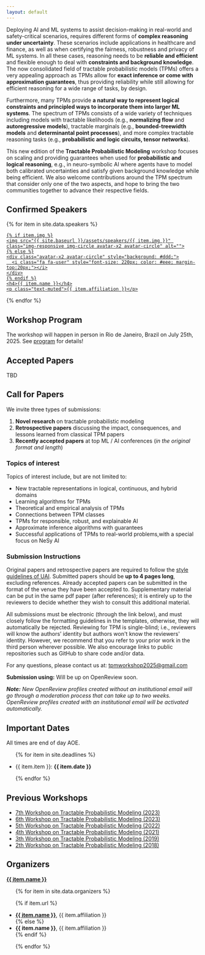 ```yaml
---
layout: default
---
```


<!-- Information -->
<div class="jumbotron information">

<p>Deploying AI and ML systems to assist decision-making in real-world and safety-critical scenarios, requires different forms of <b>complex reasoning under uncertainty</b>. These scenarios include applications in healthcare and finance, as well as when certifying the fairness, robustness and privacy of ML systems. In all these cases, reasoning needs to be <b>reliable and efficient</b> and flexible enough to deal with <b>constraints and background knowledge</b>.
The now consolidated field of tractable probabilistic models (TPMs) offers a very appealing approach as TPMs allow for <b>exact inference or come with approximation guarantees</b>, thus providing reliability while still allowing for efficient reasoning for a wide range of tasks, by design.
</p>

Furthermore, many TPMs provide <b>a natural way to represent logical constraints and principled ways to incorporate them into larger ML systems</b>. The spectrum of TPMs consists of a wide variety of techniques including models with tractable likelihoods (e.g., <b>normalizing flow</b> and <b>autoregressive models</b>), tractable marginals (e.g., <b>bounded-treewidth models</b> and <b>determinantal point processes</b>), and more complex tractable reasoning tasks (e.g., <b>probabilistic and logic circuits, tensor networks</b>).</p>

<p>This new edition of the <b>Tractable Probabilistic Modeling</b> workshop focuses on scaling and providing guarantees when used for <b>probabilistic and logical reasoning</b>, e.g., in neuro-symbolic AI where agents have to model both calibrated uncertainties and satisfy given background knowledge while being efficient. We also welcome contributions around the TPM spectrum that consider only one of the two aspects, and hope to bring the two communities together to advance their respective fields.</p>
</div>


<!-- Content -->

<h2>Confirmed Speakers</h2>

<div class="row justify-content-center people-widget text-center">

{% for item in site.data.speakers  %}

<div class="col-12 col-sm-12 col-md-6 col-lg-4 col-xl-4">
  <a href="{{ item.url }}">
  <div class="team-member">

    {% if item.img %}
    <img src="{{ site.baseurl }}/assets/speakers/{{ item.img }}" class="img-responsive img-circle avatar-x2 avatar-circle" alt="">
    {% else %}
    <div class="avatar-x2 avatar-circle" style="background: #ddd;">
      <i class="fa fa-user" style="font-size: 220px; color: #eee; margin-top:20px;"></i>
    </div>
    {% endif %}
    <h4>{{ item.name }}</h4>
    <p class="text-muted">{{ item.affiliation }}</p>
  </div>
  </a>
</div>

{% endfor %}

</div>

<h2>Workshop Program</h2>
The workshop will happen in person in Rio de Janeiro, Brazil on July 25th, 2025.
See <a href="{{site.baseurl}}/program">program</a> for details!

<h2>Accepted Papers</h2>
TBD


<h2>Call for Papers</h2>

We invite three types of submissions:

1. **Novel research** on tractable probabilistic modeling
2. **Retrospective papers** discussing the impact, consequences, and lessons learned from classical TPM papers
3. **Recently accepted papers** at top ML / AI conferences (_in the original format and length_)

### Topics of interest

Topics of interest include, but are not limited to:

* New tractable representations in logical, continuous, and hybrid domains
* Learning algorithms for TPMs
* Theoretical and empirical analysis of TPMs
* Connections between TPM classes
* TPMs for responsible, robust, and explainable AI
* Approximate inference algorithms with guarantees
* Successful applications of TPMs to real-world problems,with a special focus on NeSy AI

### Submission Instructions
Original papers and retrospective papers are required to follow the [style guidelines of UAI](https://www.auai.org/uai2025/submission_instructions).
Submitted papers should be **up to 4 pages long**, excluding references. 
Already accepted papers can be submitted in the format of the venue they have been accepted to. 
Supplementary material can be put in the same pdf paper (after references); it is entirely up to the reviewers to decide whether they wish to consult this additional material.

All submissions must be electronic (through the link below), and must closely follow the formatting guidelines in the templates, otherwise, they will automatically be rejected. 
Reviewing for TPM is single-blind; i.e., reviewers will know the authors’ identity but authors won't know the reviewers' identity. 
However, we recommend that you refer to your prior work in the third person wherever possible. 
We also encourage links to public repositories such as GitHub to share code and/or data.

For any questions, please contact us at: [tpmworkshop2025@gmail.com](mailto:tpmworkshop2025@gmail.com)

**Submission using:**  Will be up on OpenReview soon.

_**Note:** New OpenReview profiles created without an institutional email will go through a moderation process that can take up to two weeks. OpenReview profiles created with an institutional email will be activated automatically._

<h2>Important Dates</h2>

<p>All times are end of day AOE.</p>

<ul>

{% for item in site.deadlines  %}

  <li>{{ item.item }}: <strong>{{ item.date }}</strong></li>

{% endfor %}

</ul>

<h2>Previous Workshops</h2>
<ul>
<li><a href="https://tractable-probabilistic-modeling.github.io/tpm2024/">7th Workshop on Tractable Probabilistic Modeling (2023)</a></li>
  <li><a href="https://tractable-probabilistic-modeling.github.io/tpm2023/">6th Workshop on Tractable Probabilistic Modeling (2023)</a></li>
  <li><a href="https://tractable-probabilistic-modeling.github.io/tpm2022/">5th Workshop on Tractable Probabilistic Modeling (2022)</a></li>
  <li><a href="https://sites.google.com/view/tpm2021">4th Workshop on Tractable Probabilistic Modeling (2021)</a></li>
  <li><a href="https://sites.google.com/view/icmltpm2019/home">3th Workshop on Tractable Probabilistic Modeling (2019)</a></li>
  <li><a href="https://sites.google.com/site/tpm2018ws">2th Workshop on Tractable Probabilistic Modeling (2018)</a></li>
</ul>

<h2>Organizers</h2>

<div class="row justify-content-center people-widget text-center">

<div class="col-12 col-sm-4 col-md-3 col-lg-2 col-xl-2">
  <a href="{{ item.url }}">
  <div class="team-member">
    <!-- <img src="{{ site.baseurl }}/assets/speakers/{{ item.img }}" class="img-responsive img-circle avatar avatar-circle" alt=""></br> -->
    <strong>{{ item.name }}</strong>
    <!-- <p class="text-muted">{{ item.affiliation }}</p> -->
  </div>
  </a>
</div>

</div>


<ul>

{% for item in site.data.organizers  %}

  {% if item.url %}
    <li><a href="{{ item.url }}"><strong>{{ item.name }}</strong></a>, {{ item.affiliation }}</li>
  {% else %}
    <li><strong>{{ item.name }}</strong>, {{ item.affiliation }}</li>
  {% endif %}

{% endfor %}

</ul>



